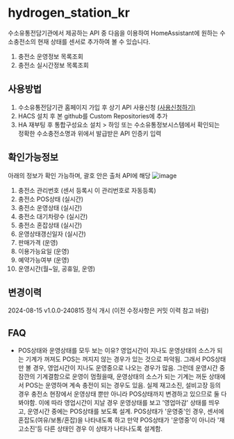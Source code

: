 # hydrogen_station_kr
수소유통전담기관에서 제공하는 API 중 다음을 이용하여 HomeAssistant에 원하는 수소충전소의 현재 상태를 센서로 추가하여 볼 수 있습니다.

1. 충전소 운영정보 목록조회
2. 충전소 실시간정보 목록조회

## 사용방법
1. 수소유통전담기관 홈페이지 가입 후 상기 API 사용신청 [(사용신청하기)](https://www.h2nbiz.or.kr/sym/mnu/mpm/EgovMainMenuIndex.do?menuNo=50700&chkURL=/rt/uif/api/informationUse.do)
2. HACS 설치 후 본 github를 Custom Repositories에 추가
3. HA 재부팅 후 통합구성요소 설치 > 하잉 또는 수소유통정보시스템에서 확인되는 정확한 수소충전소명과 위에서 발급받은 API 인증키 입력

## 확인가능정보
아래의 정보가 확인 가능하며, 괄호 안은 출처 API에 해당
![image](https://github.com/user-attachments/assets/6b8455e8-a78b-4f55-90ed-e6f9e0da4a77)
1. 충전소 관리번호 (센서 등록시 이 관리번호로 자동등록)
2. 충전소 POS상태 (실시간)
3. 충전소 운영상태 (실시간)
4. 충전소 대기차량수 (실시간)
5. 충전소 혼잡상태 (실시간)
6. 운영상태갱신일자 (실시간)
7. 판매가격 (운영)
8. 이용가능요일 (운영)
9. 예약가능여부 (운영)
10. 운영시간(월~일, 공휴일, 운영)

## 변경이력

2024-08-15  v1.0.0-240815  정식 개시 (이전 수정사항은 커밋 이력 참고 바람)

## FAQ
- POS상태와 운영상태를 모두 보는 이유?
영업시간이 지나도 운영상태의 소스가 되는 기계가 꺼져도 POS는 꺼지지 않는 경우가 있는 것으로 파악됨. 그래서 POS상태만 볼 경우, 영업시간이 지나도 운영중으로 나오는 경우가 많음. 그런데 운영시간 중 잠깐의 기계결함으로 운영이 멈췄을때, 운영상태의 소스가 되는 기계는 꺼둔 상태에서 POS는 운영하며 계속 충전이 되는 경우도 있음. 실제 재고소진, 설비고장 등의 경우 충전소 현장에서 운영상태 뿐만 아니라 POS상태까지 변경하고 있으므로 둘 다 봐야함.
이에 따라 영업시간이 지날 경우 운영상태를 보고 '영업마감' 상태를 띄우고, 운영시간 중에는 POS상태를 보도록 설계. POS상태가 '운영중'인 경우, 센서에 혼잡도(여유/보통/혼잡)을 나타내도록 하고 만약 POS상태가 '운영중'이 아니라 '재고소진'등 다른 상태인 경우 이 상태가 나타나도록 설계함.

